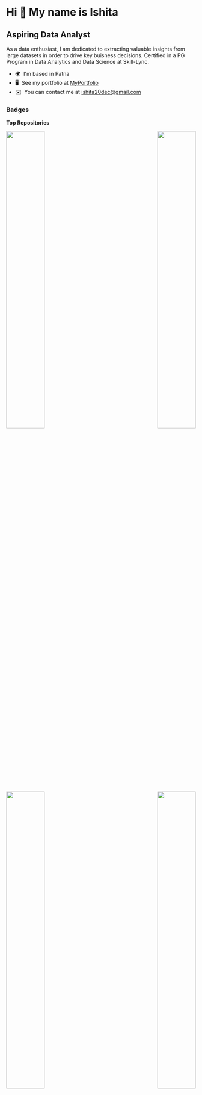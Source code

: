 Hi 👋 My name is Ishita
=======================

Aspiring Data Analyst
---------------------

As a data enthusiast, I am dedicated to extracting valuable insights from large datasets in order to drive key buisness decisions. Certified in a PG Program in Data Analytics and Data Science at Skill-Lync.

* 🌍  I'm based in Patna
* 🖥️  See my portfolio at [MyPortfolio](http://www.datascienceportfol.io/ishita9998)
* ✉️  You can contact me at [ishita20dec@gmail.com](mailto:ishita20dec@gmail.com)



### Badges

<b>Top Repositories</b>

<div width="100%" align="center"><a href="https://github.com/ishita9988/EDA-on-Netflix-Dataset" align="left"><img align="left" width="45%" src="https://github-readme-stats.vercel.app/api/pin/?username=ishita9988&repo=EDA-on-Netflix-Dataset&title_color=ffffff&text_color=ffffff&icon_color=0891b2&bg_color=1c1917&hide_border=true&locale=en" /></a><a href="https://github.com/ishita9988/IMDb-Web-Scraping" align="right"><img align="right" width="45%" src="https://github-readme-stats.vercel.app/api/pin/?username=ishita9988&repo=IMDb-Web-Scraping&title_color=ffffff&text_color=ffffff&icon_color=0891b2&bg_color=1c1917&hide_border=true&locale=en" /></a></div><br /><br /><br /><br /><br /><br /><br />

<br /><br /><br /><br /><br />

<div width="100%" align="center"><a href="https://github.com/ishita9988/IPL-2008-2020-Dashboard" align="left"><img align="left" width="45%" src="https://github-readme-stats.vercel.app/api/pin/?username=ishita9988&repo=IPL-2008-2020-Dashboard&title_color=ffffff&text_color=ffffff&icon_color=0891b2&bg_color=1c1917&hide_border=true&locale=en" /></a><a href="https://github.com/ishita9988/HR-Attrition-Analysis" align="right"><img align="right" width="45%" src="https://github-readme-stats.vercel.app/api/pin/?username=ishita9988&repo=HR-Attrition-Analysis&title_color=ffffff&text_color=ffffff&icon_color=0891b2&bg_color=1c1917&hide_border=true&locale=en" /></a></div>
